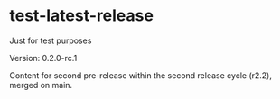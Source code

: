 # test-latest-release
Just for test purposes

Version: 0.2.0-rc.1

Content for second pre-release within the second release cycle (r2.2), merged on main.
